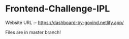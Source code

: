 # Frontend-Challenge-IPL

Website URL :- https://dashboard-by-govind.netlify.app/

Files are in master branch!
